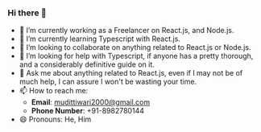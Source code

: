 ### Hi there 👋

- 🔭 I’m currently working as a Freelancer on React.js, and Node.js.
- 🌱 I’m currently learning Typescript with React.js.
- 👯 I’m looking to collaborate on anything related to React.js or Node.js.
- 🤔 I’m looking for help with Typescript, if anyone has a pretty thorough, and a considerably definitive guide on it.
- 💬 Ask me about anything related to React.js, even if I may not be of much help, I can assure I won't be wasting your time.
- 📫 How to reach me: 
  - **Email**: mudittiwari2000@gmail.com
  - **Phone Number**: +91-8982780144
- 😄 Pronouns: He, Him
